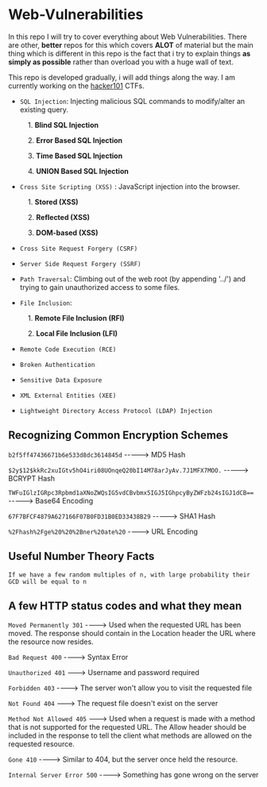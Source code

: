 # Web-Vulnerabilities

In this repo I will try to cover everything about Web Vulnerabilities. There are other, **better** repos for this which covers **ALOT** of material but the main thing which is different in this repo is the fact that i try to explain things **as simply as possible** rather than overload you with a huge wall of text.

This repo is developed gradually, i will add things along the way. I am currently working on the [hacker101](https://www.hacker101.com) CTFs.

* `SQL Injection`: Injecting malicious SQL commands to modify/alter an existing query.

     &nbsp;&nbsp;&nbsp; 1. **Blind SQL Injection**
     
     &nbsp;&nbsp;&nbsp; 2. **Error Based SQL Injection**
     
     &nbsp;&nbsp;&nbsp; 3. **Time Based SQL Injection**
     
     &nbsp;&nbsp;&nbsp; 4. **UNION Based SQL Injection**





* `Cross Site Scripting (XSS)` : JavaScript injection into the browser.

     &nbsp;&nbsp;&nbsp; 1. **Stored (XSS)**
     
     &nbsp;&nbsp;&nbsp; 2. **Reflected (XSS)**
     
     &nbsp;&nbsp;&nbsp; 3. **DOM-based (XSS)**
     

* `Cross Site Request Forgery (CSRF)`

* `Server Side Request Forgery (SSRF)`

* `Path Traversal`:  Climbing out of the web root (by appending '../') and trying to gain unauthorized access to some files.

* `File Inclusion`:

     &nbsp;&nbsp;&nbsp; 1. **Remote File Inclusion (RFI)**

     &nbsp;&nbsp;&nbsp; 2. **Local File Inclusion (LFI)**
     
* `Remote Code Execution (RCE)`

* `Broken Authentication`

* `Sensitive Data Exposure`

* `XML External Entities (XEE)`

* `Lightweight Directory Access Protocol (LDAP) Injection`


## Recognizing Common Encryption Schemes


`b2f5ff47436671b6e533d8dc3614845d` -----> MD5 Hash

`$2y$12$kkRc2xuIGtv5hO4iri08UOnqeQ20bI14M78arJyAv.7J1MFX7MOO.` -----> BCRYPT Hash

`TWFuIGlzIGRpc3Rpbmd1aXNoZWQsIG5vdCBvbmx5IGJ5IGhpcyByZWFzb24sIGJ1dCB==` -----> Base64 Encoding

`67F7BFCF4879A627166F07B0FD31B0ED33438B29` -----> SHA1 Hash

`%2Fhash%2Fge%20%20%2Bner%20ate%20` ----> URL Encoding



## Useful Number Theory Facts

`If we have a few random multiples of n, with large probability their GCD will be equal to n`

## A few HTTP status codes and what they mean
`Moved Permanently 301` ----> Used when the requested URL has been moved. The response should contain in the Location header the URL where the resource now resides.

`Bad Request 400` ----> Syntax Error

`Unauthorized 401` ---> Username and password required

`Forbidden 403` ----> The server won't allow you to visit the requested file

`Not Found 404` ---> The request file doesn't exist on the server

`Method Not Allowed 405` ---> Used when a request is made with a method that is not supported for the requested URL. The Allow header should be included in the response to tell the client what methods are allowed on the requested resource.

`Gone 410` ----> Similar to 404, but the server once held the resource.

`Internal Server Error 500` ----> Something has gone wrong on the server
